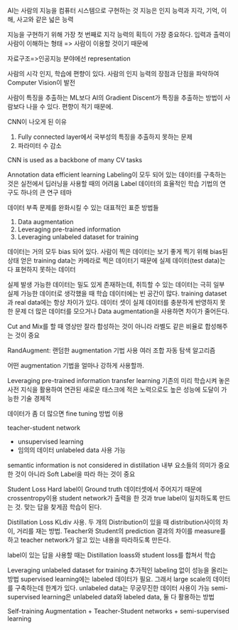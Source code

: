 AI는 사람의 지능을 컴퓨터 시스템으로 구현하는 것
지능은 인지 능력과 지각, 기억, 이해, 사고와 같은 넓은 능력

지능을 구현하기 위해 가장 첫 번째로 지각 능력의 획득이 가장 중요하다. 
입력과 출력이 사람이 이해하는 형태
=> 사람이 이용할 것이기 때문에

자료구조=>인공지능 분야에선 representation

사람의 시각 인지, 학습에 편향이 있다. 사람의 인지 능력의 장점과 단점을 파악하여 Computer Vision이 발전

사람이 특징을 추출하는 ML보다 AI의 Gradient Discent가 특징을 추출하는 방법이 사람보다 나을 수 있다. 편향이 적기 때문에.

CNN이 나오게 된 이유
1. Fully connected layer에서 국부성의 특징을 추출하지 못하는 문제
2. 파라미터 수 감소

CNN is used as a backbone of many CV tasks

Annotation data efficient learning
Labeling이 모두 되어 있는 데이터를 구축하는 것은 실전에서 딥러닝을 사용할 때의 어려움
Label 데이터의 효율적인 학습 기법의 연구도 하나의 큰 연구 테마

데이터 부족 문제를 완화시킬 수 있는 대표적인 표준 방법들
1. Data augmentation
2. Leveraging pre-trained information
3. Leveraging unlabeled dataset for training

데이터는 거의 모두 bias 되어 있다.
사람이 찍은 데이터는 보기 좋게 찍기 위해 bias된 상태
얻은 training data는 카메라로 찍은 데이터기 때문에 실제 데이터(test data)는 다 표현하지 못하는 데이터

실제 발생 가능한 데이터는 밀도 있게 존재하는데, 취득할 수 있는 데이터는 극히 일부
실제 가능한 데이터로 생각했을 때 학습 데이터에는 빈 공간이 많다.
training dataset과 real data에는 항상 차이가 있다.
데이터 셋이 실제 데이터를 충분하게 반영하지 못한 문제
더 많은 데이터를 모으거나 Data augmentation을 사용하면 차이가 줄어든다.

Cut and Mix를 할 때 영상만 잘라 합성하는 것이 아니라 라벨도 같은 비율로 합성해주는 것이 중요

RandAugment: 랜덤한 augmentation 기법 사용
여러 조합 자동 탐색 알고리즘

어떤 augmentation 기법을 얼마나 강하게 사용할까. 

Leveraging pre-trained information
transfer learning
기존의 미리 학습시켜 놓은 사전 지식을 활용하여 연관된 새로운 태스크에 적은 노력으로도 높은 성능에 도달이 가능한 기술
경제적


데이터가 좀 더 많으면 fine tuning 방법 이용

teacher-student network
- unsupervised learning
- 임의의 데이터 unlabeled data 사용 가능

semantic information is not considered in distillation
내부 요소들의 의미가 중요한 것이 아니라 Soft Label을 따라 하는 것이 중요

Student Loss
Hard label이 Ground truth 데이터셋에서 주어지기 때문에 crossentropy이용
student network가 출력을 한 것과 true label이 일치하도록 만드는 것.
맞는 답을 찾게끔 학습이 된다.

Distillation Loss
KLdiv 사용. 두 개의 Distribution이 있을 때 distribution사이의 차이, 거리를 재는 방법.
Teacher와 Student의 prediction 결과의 차이를 measure를 하고 teacher network가 알고 있는 내용을 따라하도록 만든다.

label이 있는 답을 사용할 때는 Distillation loass와 student loss를 합쳐서 학습


Leveraging unlabeled dataset for training
추가적인 labeling 없이 성능을 올리는 방법
supervised learning에는 labeled 데이터가 필요. 그래서 large scale의 데이터를 구축하는데 한계가 있다.
unlabeled data는 무궁무진한 데이터 사용이 가능
semi-supervised learning은 unlabeled data와 labeled data, 둘 다 활용하는 방법

Self-training
Augmentation + Teacher-Student networks + semi-supervised learning
